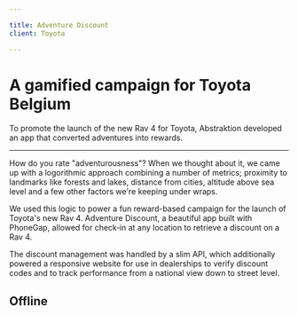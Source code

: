 ```yaml
---

title: Adventure Discount
client: Toyota

---
```


# A gamified campaign for Toyota Belgium

To promote the launch of the new Rav 4 for Toyota, Abstraktion developed an app that converted adventures into rewards.

---

How do you rate "adventurousness"? When we thought about it, we came up with a logorithmic approach combining a number of metrics; proximity to landmarks like forests and lakes, distance from cities, altitude above sea level and a few other factors we're keeping under wraps.

We used this logic to power a fun reward-based campaign for the launch of Toyota's new Rav 4. Adventure Discount, a beautiful app built with PhoneGap, allowed for check&#8209;in at any location to retrieve a discount on a Rav 4.

The discount management was handled by a slim API, which additionally powered a responsive website for use in dealerships to verify discount codes and to track performance from a national view down to street level.

## Offline
